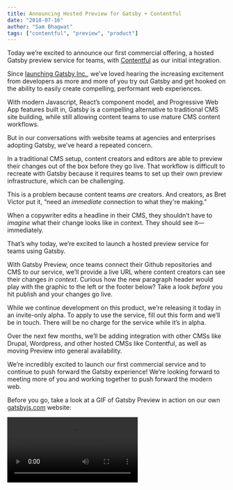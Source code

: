 ```yaml
---
title: Announcing Hosted Preview for Gatsby + Contentful
date: "2018-07-16"
author: "Sam Bhagwat"
tags: ["contentful", "preview", "product"]
---
```


Today we’re excited to announce our first commercial offering, a hosted Gatsby preview service for teams, with [Contentful](https://www.contentful.com/) as our initial integration. 

Since [launching Gatsby Inc.](https://www.gatsbyjs.org/blog/2018-05-24-launching-new-gatsby-company/), we’ve loved hearing the increasing excitement from developers as more and more of you try out Gatsby and get hooked on the ability to easily create compelling, performant web experiences. 

With modern Javascript, React’s component model, and Progressive Web App features built in, Gatsby is a compelling alternative to traditional CMS site building, while still allowing content teams to use  mature CMS content workflows.

But in our conversations with website teams at agencies and enterprises adopting Gatsby, we’ve heard a repeated concern. 

In a traditional CMS setup, content creators and editors are able to preview their changes out of the box before they go live. That workflow is difficult to recreate with Gatsby because it requires teams to set up their own preview infrastructure, which can be challenging. 

This is a problem because content teams _are_ creators. And creators, as Bret Victor put it, “need an _immediate_ connection to what they're making.” 

When a copywriter edits a headline in their CMS, they shouldn’t have to _imagine_ what their change looks like in context. They should see it—immediately. 

That’s why today, we’re excited to launch a hosted preview service for teams using Gatsby. 

With Gatsby Preview, once teams connect their Github repositories and CMS to our service, we’ll provide a live URL where content creators can see their changes _in context_. Curious how the new paragraph header would play with the graphic to the left or the footer below? Take  a look _before_ you hit publish and your changes go live. 

While we continue development on this product, we’re releasing it today in an invite-only alpha. To apply to use the service, fill out this form and we’ll be in touch. There will be no charge for the service while it’s in alpha.

Over the next few months, we’ll be adding integration with other CMSs like Drupal, Wordpress, and other hosted CMSs like Contentful, as well as moving Preview into general availability.

We’re incredibly excited to launch our first commercial service and to continue to push forward the Gatsby experience! We’re looking forward to meeting more of you and working together to push forward the modern web.

Before you go, take a look at a GIF of Gatsby Preview in action on our own [gatsbyjs.com](gatsbyjs.com) website:

![Gatsby Contentful preview](gatsby-contentful-preview.mp4)

